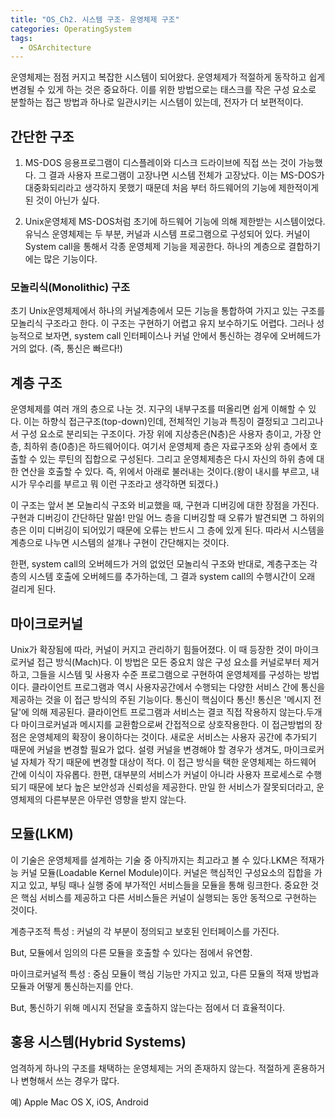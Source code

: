 ```yaml
---
title: "OS_Ch2. 시스템 구조- 운영체제 구조"
categories: OperatingSystem
tags:
  - OSArchitecture
---
```


운영체제는 점점 커지고 복잡한 시스템이 되어왔다. 운영체제가 적절하게 동작하고 쉽게 변경될 수 있게 하는 것은 중요하다. 이를 위한 방법으로는 태스크를 작은 구성 요소로 분할하는 접근 방법과 하나로 일관시키는 시스템이 있는데, 전자가 더 보편적이다.

## 간단한 구조

 1. MS-DOS
 응용프로그램이 디스플레이와 디스크 드라이브에 직접 쓰는 것이 가능했다. 그 결과 사용자 프로그램이 고장나면 시스템 전체가 고장났다. 이는 MS-DOS가 대중화되리라고 생각하지 못했기 때문데 처음 부터 하드웨어의 기능에 제한적이게 된 것이 아닌가 싶다.

 2. Unix운영체제
 MS-DOS처럼 초기에 하드웨어 기능에 의해 제한받는 시스템이었다. 유닉스 운영체제는 두 부분, 커널과 시스템 프로그램으로 구성되어 있다. 커널이 System call을 통해서 각종 운영체제 기능을 제공한다. 하나의 계층으로 결합하기에는 많은 기능이다.

### 모놀리식(Monolithic) 구조

 초기 Unix운영체제에서 하나의 커널계층에서 모든 기능을 통합하여 가지고 있는 구조를 모놀리식 구조라고 한다. 이 구조는 구현하기 어렵고 유지 보수하기도 어렵다. 그러나 성능적으로 보자면, system call 인터페이스나 커널 안에서 통신하는 경우에 오버헤드가 거의 없다. (즉, 통신은 빠르다!)

## 계층 구조

 운영체제를 여러 개의 층으로 나눈 것. 지구의 내부구조를 떠올리면 쉽게 이해할 수 있다. 이는 하향식 접근구조(top-down)인데, 전체적인 기능과 특징이 결정되고 그리고나서 구성 요소로 분리되는 구조이다. 가장 위에 지상층은(N층)은 사용자 층이고, 가장 안층, 최하위 층(0층)은 하드웨어이다. 여기서 운영체제 층은 자료구조와 상위 층에서 호출할 수 있는 루틴의 집합으로 구성된다. 그리고 운영체제층은 다시 자신의 하위 층에 대한 연산을 호출할 수 있다. 즉, 위에서 아래로 불러내는 것이다.(왕이 내시를 부르고, 내시가 무수리를 부르고 뭐 이런 구조라고 생각하면 되겠다.)

 이 구조는 앞서 본 모놀리식 구조와 비교했을 때, 구현과 디버깅에 대한 장점을 가진다. 구현과 디버깅이 간단하단 말씀! 만일 어느 층을 디버깅할 때 오류가 발견되면 그 하위의 층은 이미 디버깅이 되어있기 때문에 오류는 반드시 그 층에 있게 된다. 따라서 시스템을 계층으로 나누면 시스템의 설걔나 구현이 간단해지는 것이다.

 한편, system call의 오버헤드가 거의 없었던 모놀리식 구조와 반대로, 계층구조는 각 층의 시스템 호출에 오버헤드를 추가하는데, 그 결과 system call의 수행시간이 오래 걸리게 된다.

## 마이크로커널

 Unix가 확장됨에 따라, 커널이 커지고 관리하기 힘들어졌다. 이 때 등장한 것이 마이크로커널 접근 방식(Mach)다. 이 방법은 모든 중요치 않은 구성 요소를 커널로부터 제거하고, 그들을 시스템 및 사용자 수준 프로그램으로 구현하여 운영체제를 구성하는 방법이다.
 클라이언트 프로그램과 역시 사용자공간에서 수행되는 다양한 서비스 간에 통신을 제공하는 것을 이 접근 방식의 주된 기능이다. 통신이 핵심이다 통신! 통신은 '메시지 전달'에 의해 제공된다. 클라이언트 프로그램과 서비스는 결코 직접 작용하지 않는다.두개 다 마이크로커널과 메시지를 교환함으로써 간접적으로 상호작용한다.
 이 접근방법의 장점은 운영체제의 확장이 용이하다는 것이다. 새로운 서비스는 사용자 공간에 추가되기 때문에 커널을 변경할 필요가 없다. 설령 커널을 변경해야 할 경우가 생겨도, 마이크로커널 자체가 작기 때문에 변경할 대상이 적다. 이 접근 방식을 택한 운영체제는 하드웨어 간에 이식이 자유롭다. 한편, 대부분의 서비스가 커널이 아니라 사용자 프로세스로 수행되기 때문에 보다 높은 보안성과 신뢰성을 제공한다. 만일 한 서비스가 잘못되더라고, 운영체제의 다른부분은 아무런 영향을 받지 않는다.

## 모듈(LKM)

 이 기술은 운영체제를 설계하는 기술 중 아직까지는 최고라고 볼 수 있다.LKM은 적재가능 커널 모듈(Loadable Kernel Module)이다. 커널은 핵심적인 구성요소의 집합을 가지고 있고, 부팅 때나 실행 중에 부가적인 서비스들을 모듈을 통해 링크한다. 중요한 것은 핵심 서비스를 제공하고 다른 서비스들은 커널이 실행되는 동안 동적으로 구현하는 것이다.

 계층구조적 특성 : 커널의 각 부분이 정의되고 보호된 인터페이스를 가진다.

 But, 모듈에서 임의의 다른 모듈을 호출할 수 있다는 점에서 유연함.    

 마이크로커널적 특성 : 중심 모듈이 핵심 기능만 가지고 있고, 다른 모듈의 적재 방법과 모듈과 어떻게 통신하는지를 안다.

 But, 통신하기 위해 메시지 전달을 호출하지 않는다는 점에서 더 효율적이다.

## 홍용 시스템(Hybrid Systems)

 엄격하게 하나의 구조를 채택하는 운영체제는 거의 존재하지 않는다. 적절하게 혼용하거나 변형해서 쓰는 경우가 많다.

 예) Apple Mac OS X, iOS, Android
